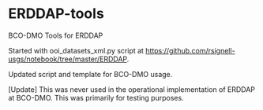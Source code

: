 # ERDDAP-tools
BCO-DMO Tools for ERDDAP

Started with ooi_datasets_xml.py script at https://github.com/rsignell-usgs/notebook/tree/master/ERDDAP. 

Updated script and template for BCO-DMO usage.

[Update] This was never used in the operational implementation of ERDDAP at BCO-DMO. This was primarily for testing purposes.
